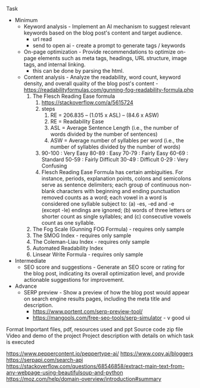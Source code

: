 Task
- Minimum 
  - Keyword analysis - Implement an AI mechanism to suggest relevant keywords based on the blog post's content and target audience. 
    - url read
    - send to open ai - create a prompt to generate tags / keywords
  - On-page optimization - Provide recommendations to optimize on-page elements such as meta tags, headings, URL structure, image tags, and internal linking. 
    - this can be done by parsing the html.
  - Content analysis - Analyze the readability, word count, keyword density, and overall quality of the blog post's content - https://readabilityformulas.com/gunning-fog-readability-formula.php
      1. The Flesch Reading Ease formula 
         1. https://stackoverflow.com/a/5615724 
         2. steps
            1. RE = 206.835 – (1.015 x ASL) – (84.6 x ASW)
            2. RE = Readability Ease 
            3. ASL = Average Sentence Length (i.e., the number of words divided by the number of sentences)
            4. ASW = Average number of syllables per word (i.e., the number of syllables divided by the number of words)
         3. 90-100 : Very Easy
            80-89 : Easy
            70-79 : Fairly Easy
            60-69 : Standard
            50-59 : Fairly Difficult
            30-49 : Difficult
            0-29 : Very Confusing
         4. Flesch Reading Ease Formula has certain ambiguities. For instance, periods, explanation points, colons and semicolons serve as sentence delimiters; each group of continuous non-blank characters with beginning and ending punctuation removed counts as a word; each vowel in a word is considered one syllable subject to: (a) -es, -ed and -e (except -le) endings are ignored; (b) words of three letters or shorter count as single syllables; and (c) consecutive vowels count as one syllable.
      2. The Fog Scale (Gunning FOG Formula) - requires only sample
      3. The SMOG Index - requires only sample
      4. The Coleman-Liau Index - requires only sample
      5. Automated Readability Index
      6. Linsear Write Formula - requires only sample
- Intermediate 
  - SEO score and suggestions - Generate an SEO score or rating for the blog post, indicating its overall optimization level, and provide actionable suggestions for improvement.
- Advance 
  - SERP preview - Show a preview of how the blog post would appear on search engine results pages, including the meta title and description.
    - https://www.portent.com/serp-preview-tool/
    - https://mangools.com/free-seo-tools/serp-simulator - v good ui

Format
  Important files, pdf, resources used and ppt
  Source code zip file
  Video and demo of the project
  Project description with details on which task is executed


https://www.peppercontent.io/peppertype-ai/
https://www.copy.ai/bloggers
https://serpapi.com/search-api
https://stackoverflow.com/questions/68546858/extract-main-text-from-any-webpage-using-beautifulsoup-and-python
https://moz.com/help/domain-overview/introduction#summary
